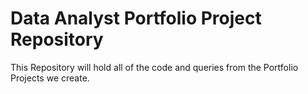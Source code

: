 # Data Analyst Portfolio Project Repository

This Repository will hold all of the code and queries from the Portfolio Projects we create.


